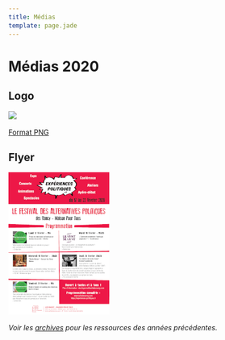 ```yaml
---
title: Médias
template: page.jade
---
```


# Médias 2020

## Logo

[![](/img/logo.png)](assets/expepol-logo.png)

[Format PNG](assets/expepol-logo.png)


## Flyer

[![](assets/flyer-2020-small.png)](assets/flyer-2020.jpg)

*Voir les [archives](/archives/) pour les ressources des années précédentes.*
